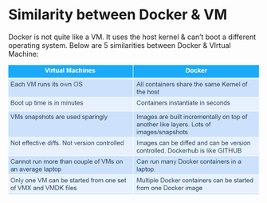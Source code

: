# Similarity between Docker & VM

Docker is not quite like a VM. It uses the host kernel & can’t boot a different operating system. Below are 5 similarities between Docker & VIrtual Machine:

![Component View](https://github.com/collabnix/dockerlabs/blob/master/beginners/docker-vs-vm.png)
